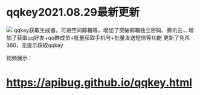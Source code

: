 # qqkey2021.08.29最新更新
![](https://github.com/w0ai1uo/qqkey/blob/master/1.png)
qqkey获取生成器，可进空间邮箱等，增加了突破邮箱独立密码、腾讯云...
增加了获取qq好友+qq群成员+批量获取手机号+批量发送短信等功能
更新了免杀360，无提示获取qqkey

视频展示：
# https://apibug.github.io/qqkey.html
